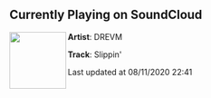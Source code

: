 ## Currently Playing on SoundCloud

[<img align="left" width="100" src="https://i1.sndcdn.com/artworks-IyDTO6cgprYYnujL-Agg39Q-t50x50.jpg">](https://soundcloud.com/drevm/slippin?in=drevm/sets/slippin-sleepless-nights)

**Artist**: DREVM 

**Track**: Slippin'

Last updated at 08/11/2020 22:41
